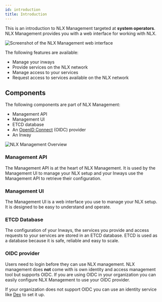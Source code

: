 ```yaml
---
id: introduction
title: Introduction
---
```


This is an introduction to NLX Management targeted at **system operators**. NLX Management provides you with a web interface for working with NLX.

![Screenshot of the NLX Management web interface](/img/nlx-management-web-interface-screenshot.png)

The following features are available:

* Manage your inways
* Provide services on the NLX network
* Manage access to your services
* Request access to services available on the NLX network


## Components

The following components are part of NLX Management:

* Management API
* Management UI
* ETCD database
* An [OpenID Connect](https://openid.net/connect/) (OIDC) provider
* An Inway

![NLX Management Overview](https://gitlab.com/commonground/nlx/draw-io/-/raw/master/published/docs-nlx-management-overview.svg)


### Management API

The Management API is at the heart of NLX Management. It is used by the Management UI to manage your NLX setup and your Inways use the Management API to retrieve their configuration.


### Management UI

The Management UI is a web interface you use to manage your NLX setup. It is designed to be easy to understand and operate.


### ETCD Database

The configuration of your Inways, the services you provide and access requests to your services are stored in an ETCD database. ETCD is used as a database because it is safe, reliable and easy to scale.


### OIDC provider

Users need to login before they can use NLX management. NLX management does **not** come with is own identity and access management tool but supports OIDC. If you are using OIDC in your organization you can easily configure NLX Management to use your OIDC provider.

If your organization does not support OIDC you can use an identity service like [Dex](https://github.com/dexidp/dex) to set it up.

